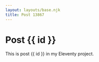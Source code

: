 ```yaml
---
layout: layouts/base.njk
title: Post 13867
---
```


# Post {{ id }}

This is post {{ id }} in my Eleventy project.
